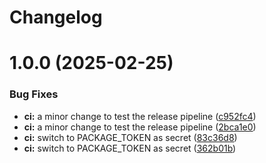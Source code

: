 # Changelog

# 1.0.0 (2025-02-25)


### Bug Fixes

* **ci:** a minor change to test the release pipeline ([c952fc4](https://github.com/nordeck/ovc-backend/commit/c952fc4cb67b3890cda38a2882528826c801e7cb))
* **ci:** a minor change to test the release pipeline ([2bca1e0](https://github.com/nordeck/ovc-backend/commit/2bca1e04f6f3f284f602c69ad2b7f4177eebbf42))
* **ci:** switch to PACKAGE_TOKEN as secret ([83c36d8](https://github.com/nordeck/ovc-backend/commit/83c36d82658acee9d3bac38d9685aebbf1108b02))
* **ci:** switch to PACKAGE_TOKEN as secret ([362b01b](https://github.com/nordeck/ovc-backend/commit/362b01bf520a9aaec24691ddf3ee3954f0db2692))
